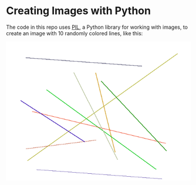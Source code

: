 # Creating Images with Python

The code in this repo uses
[PIL](https://pillow.readthedocs.io/en/latest/index.html), a Python
library for working with images, to create an image with 10 randomly
colored lines, like this:

![10 randomly colored lines](output.png)
